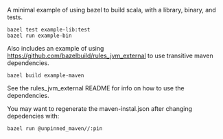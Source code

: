 A minimal example of using bazel to build scala, with a library, binary, and tests.
```
bazel test example-lib:test
bazel run example-bin
```

Also includes an example of using https://github.com/bazelbuild/rules_jvm_external to use transitive maven dependencies.

```
bazel build example-maven
```

See the rules_jvm_external README for info on how to use the dependencies.

You may want to regenerate the maven-instal.json after changing depedencies with:

```
bazel run @unpinned_maven//:pin
```